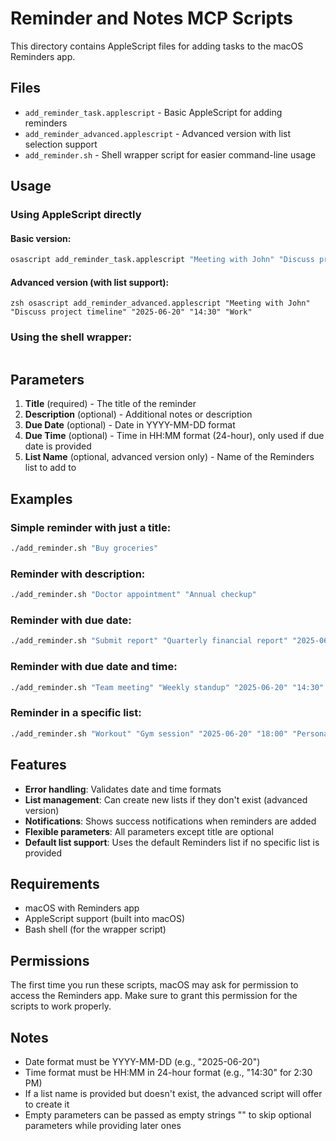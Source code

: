 # Reminder and Notes MCP Scripts

This directory contains AppleScript files for adding tasks to the macOS Reminders app.

## Files

- `add_reminder_task.applescript` - Basic AppleScript for adding reminders
- `add_reminder_advanced.applescript` - Advanced version with list selection support
- `add_reminder.sh` - Shell wrapper script for easier command-line usage

## Usage

### Using AppleScript directly

#### Basic version:
```bash
osascript add_reminder_task.applescript "Meeting with John" "Discuss project timeline" "2025-06-20" "14:30"
```

#### Advanced version (with list support):
```
zsh osascript add_reminder_advanced.applescript "Meeting with John" "Discuss project timeline" "2025-06-20" "14:30" "Work"
```

### Using the shell wrapper:
```bash add_reminder.sh "Meeting with John" "Discuss project timeline" "2025-06-20" "14:30" "Work"
```

## Parameters

1. **Title** (required) - The title of the reminder
2. **Description** (optional) - Additional notes or description
3. **Due Date** (optional) - Date in YYYY-MM-DD format
4. **Due Time** (optional) - Time in HH:MM format (24-hour), only used if due date is provided
5. **List Name** (optional, advanced version only) - Name of the Reminders list to add to

## Examples

### Simple reminder with just a title:
```bash
./add_reminder.sh "Buy groceries"
```

### Reminder with description:
```bash
./add_reminder.sh "Doctor appointment" "Annual checkup"
```

### Reminder with due date:
```bash
./add_reminder.sh "Submit report" "Quarterly financial report" "2025-06-25"
```

### Reminder with due date and time:
```bash
./add_reminder.sh "Team meeting" "Weekly standup" "2025-06-20" "14:30"
```

### Reminder in a specific list:
```bash
./add_reminder.sh "Workout" "Gym session" "2025-06-20" "18:00" "Personal"
```

## Features

- **Error handling**: Validates date and time formats
- **List management**: Can create new lists if they don't exist (advanced version)
- **Notifications**: Shows success notifications when reminders are added
- **Flexible parameters**: All parameters except title are optional
- **Default list support**: Uses the default Reminders list if no specific list is provided

## Requirements

- macOS with Reminders app
- AppleScript support (built into macOS)
- Bash shell (for the wrapper script)

## Permissions

The first time you run these scripts, macOS may ask for permission to access the Reminders app. Make sure to grant this permission for the scripts to work properly.

## Notes

- Date format must be YYYY-MM-DD (e.g., "2025-06-20")
- Time format must be HH:MM in 24-hour format (e.g., "14:30" for 2:30 PM)
- If a list name is provided but doesn't exist, the advanced script will offer to create it
- Empty parameters can be passed as empty strings "" to skip optional parameters while providing later ones
